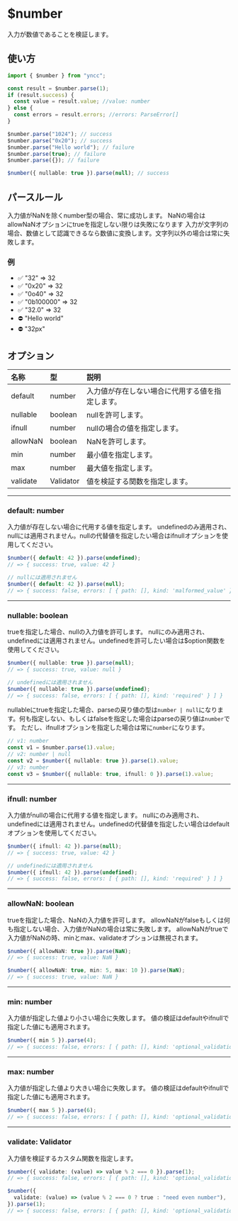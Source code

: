 # $number

入力が数値であることを検証します。

## 使い方

```typescript
import { $number } from "yncc";

const result = $number.parse(1);
if (result.success) {
  const value = result.value; //value: number
} else {
  const errors = result.errors; //errors: ParseError[]
}

$number.parse("1024"); // success
$number.parse("0x20"); // success
$number.parse("Hello world"); // failure
$number.parse(true); // failure
$number.parse({}); // failure

$number({ nullable: true }).parse(null); // success
```

## パースルール

入力値がNaNを除くnumber型の場合、常に成功します。
NaNの場合はallowNaNオプションにtrueを指定しない限りは失敗になります
入力が文字列の場合、数値として認識できるなら数値に変換します。文字列以外の場合は常に失敗します。

### 例

- ✅ "32" => 32
- ✅ "0x20" => 32
- ✅ "0o40" => 32
- ✅ "0b100000" => 32
- ✅ "32.0" => 32
- ⛔ "Hello world"
- ⛔ "32px"

## オプション

| 名称     | 型                | 説明                                             |
| :------- | :---------------- | :----------------------------------------------- |
| default  | number            | 入力値が存在しない場合に代用する値を指定します。 |
| nullable | boolean           | nullを許可します。                               |
| ifnull   | number            | nullの場合の値を指定します。                     |
| allowNaN | boolean           | NaNを許可します。                                |
| min      | number            | 最小値を指定します。                             |
| max      | number            | 最大値を指定します。                             |
| validate | Validator<number> | 値を検証する関数を指定します。                   |

---

### default: number

入力値が存在しない場合に代用する値を指定します。
undefinedのみ適用され、nullには適用されません。nullの代替値を指定したい場合はifnullオプションを使用してください。

```typescript
$number({ default: 42 }).parse(undefined);
// => { success: true, value: 42 }

// nullには適用されません
$number({ default: 42 }).parse(null);
// => { success: false, errors: [ { path: [], kind: 'malformed_value' } ] }
```

---

### nullable: boolean

trueを指定した場合、nullの入力値を許可します。
nullにのみ適用され、undefinedには適用されません。undefinedを許可したい場合は$option関数を使用してください。

```typescript
$number({ nullable: true }).parse(null);
// => { success: true, value: null }

// undefinedには適用されません
$number({ nullable: true }).parse(undefined);
// => { success: false, errors: [ { path: [], kind: 'required' } ] }
```

nullableにtrueを指定した場合、parseの戻り値の型は`number | null`になります。何も指定しない、もしくはfalseを指定した場合はparseの戻り値は`number`です。
ただし、ifnullオプションを指定した場合は常に`number`になります。

```typescript
// v1: number
const v1 = $number.parse(1).value;
// v2: number | null
const v2 = $number({ nullable: true }).parse(1).value;
// v3: number
const v3 = $number({ nullable: true, ifnull: 0 }).parse(1).value;
```

---

### ifnull: number

入力値がnullの場合に代用する値を指定します。
nullにのみ適用され、undefinedには適用されません。undefinedの代替値を指定したい場合はdefaultオプションを使用してください。

```typescript
$number({ ifnull: 42 }).parse(null);
// => { success: true, value: 42 }

// undefinedには適用されません
$number({ ifnull: 42 }).parse(undefined);
// => { success: false, errors: [ { path: [], kind: 'required' } ] }
```

---

### allowNaN: boolean

trueを指定した場合、NaNの入力値を許可します。
allowNaNがfalseもしくは何も指定しない場合、入力値がNaNの場合は常に失敗します。
allowNaNがtrueで入力値がNaNの時、minとmax、validateオプションは無視されます。

```typescript
$number({ allowNaN: true }).parse(NaN);
// => { success: true, value: NaN }

$number({ allowNaN: true, min: 5, max: 10 }).parse(NaN);
// => { success: true, value: NaN }
```

---

### min: number

入力値が指定した値より小さい場合に失敗します。
値の検証はdefaultやifnullで指定した値にも適用されます。

```typescript
$number({ min 5 }).parse(4);
// => { success: false, errors: [ { path: [], kind: 'optional_validation_failure', option: 'min', optionValue: 5 } ] }
```

---

### max: number

入力値が指定した値より大きい場合に失敗します。
値の検証はdefaultやifnullで指定した値にも適用されます。

```typescript
$number({ max 5 }).parse(6);
// => { success: false, errors: [ { path: [], kind: 'optional_validation_failure', option: 'max', optionValue: 5 } ] }
```

---

### validate: Validator<number>

入力値を検証するカスタム関数を指定します。

```typescript
$number({ validate: (value) => value % 2 === 0 }).parse(1);
// => { success: false, errors: [ { path: [], kind: 'optional_validation_failure', option: 'validate', optionValue: false } ] }

$number({
  validate: (value) => (value % 2 === 0 ? true : "need even number"),
}).parse(1);
// => { success: false, errors: [ { path: [], kind: 'optional_validation_failure', option: 'validate', optionValue: 'need even number' } ] }
```
